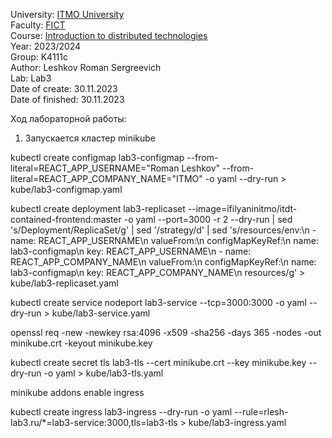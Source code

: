 University: [ITMO University](https://itmo.ru/ru/)  
Faculty: [FICT](https://fict.itmo.ru)  
Course: [Introduction to distributed technologies](https://github.com/itmo-ict-faculty/introduction-to-distributed-technologies)  
Year: 2023/2024  
Group: K4111c  
Author: Leshkov Roman Sergreevich  
Lab: Lab3  
Date of create: 30.11.2023  
Date of finished: 30.11.2023  

Ход лабораторной работы:

1. Запускается кластер minikube

kubectl create configmap lab3-configmap --from-literal=REACT_APP_USERNAME="Roman Leshkov"  --from-literal=REACT_APP_COMPANY_NAME="ITMO" -o yaml --dry-run > kube/lab3-configmap.yaml

kubectl create deployment lab3-replicaset --image=ifilyaninitmo/itdt-contained-frontend:master -o yaml --port=3000 -r 2 --dry-run | sed 's/Deployment/ReplicaSet/g' | sed '/strategy/d' | sed 's/resources/env:\n        - name: REACT_APP_USERNAME\n          valueFrom:\n            configMapKeyRef:\n              name: lab3-configmap\n              key: REACT_APP_USERNAME\n        - name: REACT_APP_COMPANY_NAME\n          valueFrom:\n            configMapKeyRef:\n              name: lab3-configmap\n              key: REACT_APP_COMPANY_NAME\n        resources/g' > kube/lab3-replicaset.yaml


kubectl create service nodeport lab3-service --tcp=3000:3000 -o yaml --dry-run > kube/lab3-service.yaml

openssl req -new -newkey rsa:4096 -x509 -sha256 -days 365 -nodes -out minikube.crt -keyout minikube.key

kubectl create secret tls lab3-tls --cert minikube.crt --key minikube.key --dry-run -o yaml > kube/lab3-tls.yaml

minikube addons enable ingress

kubectl create ingress lab3-ingress --dry-run -o yaml --rule=rlesh-lab3.ru/*=lab3-service:3000,tls=lab3-tls > kube/lab3-ingress.yaml

